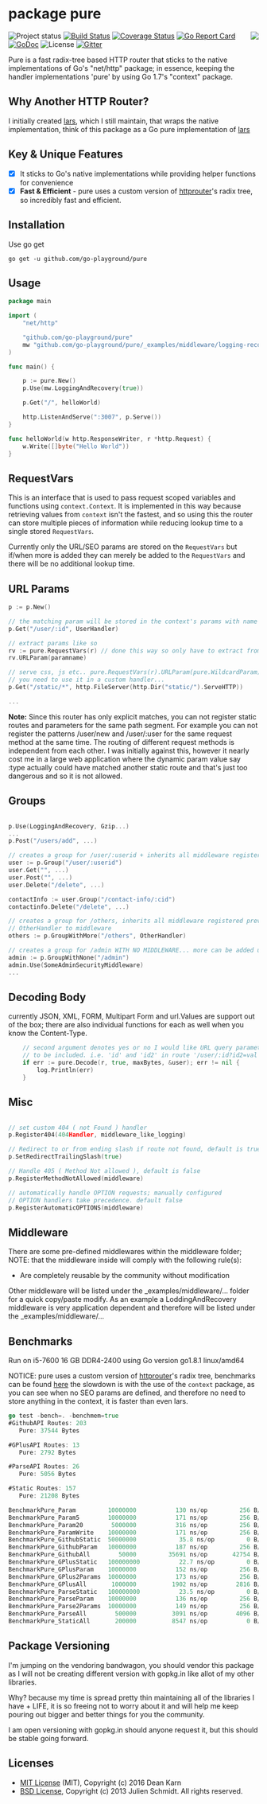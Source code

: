 package pure
============
<img align="right" src="https://raw.githubusercontent.com/go-playground/pure/master/logo.png">![Project status](https://img.shields.io/badge/version-4.1.1-green.svg)
[![Build Status](https://travis-ci.org/go-playground/pure.svg?branch=master)](https://travis-ci.org/go-playground/pure)
[![Coverage Status](https://coveralls.io/repos/github/go-playground/pure/badge.svg?branch=master)](https://coveralls.io/github/go-playground/pure?branch=master)
[![Go Report Card](https://goreportcard.com/badge/github.com/go-playground/pure)](https://goreportcard.com/report/github.com/go-playground/pure)
[![GoDoc](https://godoc.org/github.com/go-playground/pure?status.svg)](https://godoc.org/github.com/go-playground/pure)
![License](https://img.shields.io/dub/l/vibe-d.svg)
[![Gitter](https://badges.gitter.im/go-playground/pure.svg)](https://gitter.im/go-playground/pure?utm_source=badge&utm_medium=badge&utm_campaign=pr-badge)

Pure is a fast radix-tree based HTTP router that sticks to the native implementations of Go's "net/http" package;
in essence, keeping the handler implementations 'pure' by using Go 1.7's "context" package.

Why Another HTTP Router?
------------------------
I initially created [lars](https://github.com/go-playground/lars), which I still maintain, that wraps the native implementation, think of this package as a Go pure implementation of [lars](https://github.com/go-playground/lars)

Key & Unique Features 
--------------
- [x] It sticks to Go's native implementations while providing helper functions for convenience
- [x] **Fast & Efficient** - pure uses a custom version of [httprouter](https://github.com/julienschmidt/httprouter)'s radix tree, so incredibly fast and efficient.

Installation
-----------

Use go get 

```shell
go get -u github.com/go-playground/pure
```

Usage
------
```go
package main

import (
	"net/http"

	"github.com/go-playground/pure"
	mw "github.com/go-playground/pure/_examples/middleware/logging-recovery"
)

func main() {

	p := pure.New()
	p.Use(mw.LoggingAndRecovery(true))

	p.Get("/", helloWorld)

	http.ListenAndServe(":3007", p.Serve())
}

func helloWorld(w http.ResponseWriter, r *http.Request) {
	w.Write([]byte("Hello World"))
}
```

RequestVars
-----------
This is an interface that is used to pass request scoped variables and functions using `context.Context`.
It is implemented in this way because retrieving values from `context` isn't the fastest, and so using this 
the router can store multiple pieces of information while reducing lookup time to a single stored `RequestVars`.

Currently only the URL/SEO params are stored on the `RequestVars` but if/when more is added they can merely be added
to the `RequestVars` and there will be no additional lookup time.

URL Params
----------

```go
p := p.New()

// the matching param will be stored in the context's params with name "id"
p.Get("/user/:id", UserHandler)

// extract params like so
rv := pure.RequestVars(r) // done this way so only have to extract from context once, read above
rv.URLParam(paramname)

// serve css, js etc.. pure.RequestVars(r).URLParam(pure.WildcardParam) will return the remaining path if 
// you need to use it in a custom handler...
p.Get("/static/*", http.FileServer(http.Dir("static/").ServeHTTP)) 

...
```

**Note:** Since this router has only explicit matches, you can not register static routes and parameters for the same path segment. For example you can not register the patterns /user/new and /user/:user for the same request method at the same time. The routing of different request methods is independent from each other. I was initially against this, however it nearly cost me in a large web application where the dynamic param value say :type actually could have matched another static route and that's just too dangerous and so it is not allowed.

Groups
-----
```go

p.Use(LoggingAndRecovery, Gzip...)
...
p.Post("/users/add", ...)

// creates a group for /user/:userid + inherits all middleware registered previously by p
user := p.Group("/user/:userid")
user.Get("", ...)
user.Post("", ...)
user.Delete("/delete", ...)

contactInfo := user.Group("/contact-info/:cid")
contactinfo.Delete("/delete", ...)

// creates a group for /others, inherits all middleware registered previously by p + adds 
// OtherHandler to middleware
others := p.GroupWithMore("/others", OtherHandler)

// creates a group for /admin WITH NO MIDDLEWARE... more can be added using admin.Use()
admin := p.GroupWithNone("/admin")
admin.Use(SomeAdminSecurityMiddleware)
...
```

Decoding Body
-------------
currently JSON, XML, FORM, Multipart Form and url.Values are support out of the box; there are also 
individual functions for each as well when you know the Content-Type.
```go
	// second argument denotes yes or no I would like URL query parameter fields
	// to be included. i.e. 'id' and 'id2' in route '/user/:id?id2=val' should it be included.
	if err := pure.Decode(r, true, maxBytes, &user); err != nil {
		log.Println(err)
	}
```

Misc
-----
```go

// set custom 404 ( not Found ) handler
p.Register404(404Handler, middleware_like_logging)

// Redirect to or from ending slash if route not found, default is true
p.SetRedirectTrailingSlash(true)

// Handle 405 ( Method Not allowed ), default is false
p.RegisterMethodNotAllowed(middleware)

// automatically handle OPTION requests; manually configured
// OPTION handlers take precedence. default false
p.RegisterAutomaticOPTIONS(middleware)

```

Middleware
-----------
There are some pre-defined middlewares within the middleware folder; NOTE: that the middleware inside will
comply with the following rule(s):

* Are completely reusable by the community without modification

Other middleware will be listed under the _examples/middleware/... folder for a quick copy/paste modify. As an example a LoddingAndRecovery middleware is very application dependent and therefore will be listed under the _examples/middleware/...

Benchmarks
-----------
Run on i5-7600 16 GB DDR4-2400 using Go version go1.8.1 linux/amd64

NOTICE: pure uses a custom version of [httprouter](https://github.com/julienschmidt/httprouter)'s radix tree, benchmarks can be found [here](https://github.com/joeybloggs/go-http-routing-benchmark/tree/pure-and-lars) the slowdown is with the use of the `context` package, as you can see when no SEO params are defined, and therefore no need to store anything in the context, it is faster than even lars.

```go
go test -bench=. -benchmem=true
#GithubAPI Routes: 203
   Pure: 37544 Bytes

#GPlusAPI Routes: 13
   Pure: 2792 Bytes

#ParseAPI Routes: 26
   Pure: 5056 Bytes

#Static Routes: 157
   Pure: 21208 Bytes

BenchmarkPure_Param        	10000000	       130 ns/op	     256 B/op	       1 allocs/op
BenchmarkPure_Param5       	10000000	       171 ns/op	     256 B/op	       1 allocs/op
BenchmarkPure_Param20      	 5000000	       316 ns/op	     256 B/op	       1 allocs/op
BenchmarkPure_ParamWrite   	10000000	       171 ns/op	     256 B/op	       1 allocs/op
BenchmarkPure_GithubStatic 	50000000	        35.8 ns/op	       0 B/op	       0 allocs/op
BenchmarkPure_GithubParam  	10000000	       187 ns/op	     256 B/op	       1 allocs/op
BenchmarkPure_GithubAll    	   50000	     35691 ns/op	   42754 B/op	     167 allocs/op
BenchmarkPure_GPlusStatic  	100000000	        22.7 ns/op	       0 B/op	       0 allocs/op
BenchmarkPure_GPlusParam   	10000000	       152 ns/op	     256 B/op	       1 allocs/op
BenchmarkPure_GPlus2Params 	10000000	       173 ns/op	     256 B/op	       1 allocs/op
BenchmarkPure_GPlusAll     	 1000000	      1902 ns/op	    2816 B/op	      11 allocs/op
BenchmarkPure_ParseStatic  	100000000	        23.5 ns/op	       0 B/op	       0 allocs/op
BenchmarkPure_ParseParam   	10000000	       136 ns/op	     256 B/op	       1 allocs/op
BenchmarkPure_Parse2Params 	10000000	       149 ns/op	     256 B/op	       1 allocs/op
BenchmarkPure_ParseAll     	  500000	      3091 ns/op	    4096 B/op	      16 allocs/op
BenchmarkPure_StaticAll    	  200000	      8547 ns/op	       0 B/op	       0 allocs/op
```

Package Versioning
----------
I'm jumping on the vendoring bandwagon, you should vendor this package as I will not
be creating different version with gopkg.in like allot of my other libraries.

Why? because my time is spread pretty thin maintaining all of the libraries I have + LIFE,
it is so freeing not to worry about it and will help me keep pouring out bigger and better
things for you the community.

I am open versioning with gopkg.in should anyone request it, but this should be stable going forward.

Licenses
--------
- [MIT License](https://raw.githubusercontent.com/go-playground/pure/master/LICENSE) (MIT), Copyright (c) 2016 Dean Karn
- [BSD License](https://raw.githubusercontent.com/julienschmidt/httprouter/master/LICENSE), Copyright (c) 2013 Julien Schmidt. All rights reserved.
